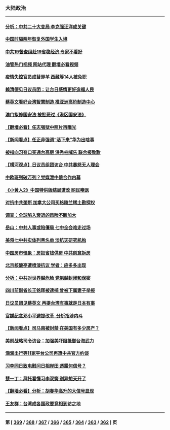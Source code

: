 ### 大陆政治
---
#### [分析：中共二十大变局 李克强汪洋成关键](../../pages/ncid277/n13809019.md?08242045) 
#### [中国时隔两年恢复外国学生入境](../../pages/ncid277/n13809012.md?08242045) 
#### [中共19督查组赴19省稳经济 专家不看好](../../pages/ncid277/n13809003.md?08242045) 
#### [油管热门视频 网站代理 翻墙必看视频](http://209.222.30.114:81/youtube.html?08242045)
#### [疫情失控官员成替罪羊  西藏等14人被免职](../../pages/ncid277/n13808797.md?08242045) 
#### [赖清德见日议员团：让台日感情更好造福人民](../../pages/ncid277/n13808961.md?08242045) 
#### [蔡英文看好台湾智慧制造 推亚洲高阶制造中心](../../pages/ncid277/n13808829.md?08242045) 
#### [澳门拟修国安法 被批恶过《港区国安法》](../../pages/ncid277/n13808847.md?08242045) 
#### [【翻墙必看】任志强狱中照片再曝光](../../pages/ncid277/n13808844.md?08242045) 
#### [【新闻看点】任正非强调“活下来”华为出啥事](../../pages/ncid277/n13807979.md?08242045) 
#### [被指向习夸口买通台高层 洪秀柱喊告 联合报致歉](../../pages/ncid277/n13808657.md?08242045) 
#### [【横河观点】日议员组团访台 中共暴怒无人理会](../../pages/ncid277/n13808647.md?08242045) 
#### [中欧班列破万列？党媒泄中俄合作内幕](../../pages/ncid277/n13807912.md?08242045) 
#### [《小黄人2》中国特供版结局遭改 网民嘲讽](../../pages/ncid277/n13808563.md?08242045) 
#### [对抗中共垄断 加拿大公司买格陵兰稀土勘探权](../../pages/ncid277/n13808491.md?08242045) 
#### [调查：全球陷入衰退的风险不断加大](../../pages/ncid277/n13808549.md?08242045) 
#### [岳山：中共人事或陷僵局 七中全会难走过场](../../pages/ncid277/n13808465.md?08242045) 
#### [美将七中共实体列黑名单 涉航天研究机构](../../pages/ncid277/n13808533.md?08242045) 
#### [中国房市怪象：房奴省钱供房 中共刻意拆房](../../pages/ncid277/n13808524.md?08242045) 
#### [北京核酸亭遭喷漆抗议 学者：应多多出现](../../pages/ncid277/n13808352.md?08242045) 
#### [分析：中共对世界越危险 党魁越封闭和保密](../../pages/ncid277/n13807964.md?08242045) 
#### [四川前副省长王铭晖被逮捕 曾被下属妻子举报](../../pages/ncid277/n13808400.md?08242045) 
#### [日议员团见蔡英文 再提台湾有事就是日本有事](../../pages/ncid277/n13808307.md?08242045) 
#### [官媒纪念邓小平避提改革  分析指涉内斗](../../pages/ncid277/n13808255.md?08242045) 
#### [【新闻看点】司马南被封禁 在美国有多少房产？](../../pages/ncid277/n13807882.md?08242045) 
#### [美前战略司令访台：加强美吓阻抵御台海武力](../../pages/ncid277/n13808240.md?08242045) 
#### [滴滴出行等11家平台公司再遭中共官方约谈](../../pages/ncid277/n13808179.md?08242045) 
#### [习李同日致电慰问日相岸田 透露何信号？](../../pages/ncid277/n13807974.md?08242045) 
#### [楚一丁：拜托看懂习李双簧 别异想天开了](../../pages/ncid277/n13808170.md?08242045) 
#### [【翻墙必看】分析：胡春华高升的大信号显现](../../pages/ncid277/n13808142.md?08242045) 
#### [王友群：台湾成各国政要竞相到访之地](../../pages/ncid277/n13807989.md?08242045) 

---
#### 第 [ [369](./369.md?08242045) / [368](./368.md?08242045) / [367](./367.md?08242045) / [366](./366.md?08242045) / [365](./365.md?08242045) / [364](./364.md?08242045) / [363](./363.md?08242045) / [362](./362.md?08242045) ] 页
